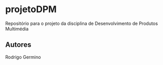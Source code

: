 # projetoDPM
Repositório para o projeto da disciplina de Desenvolvimento de Produtos Multimédia

## Autores
Rodrigo Germino